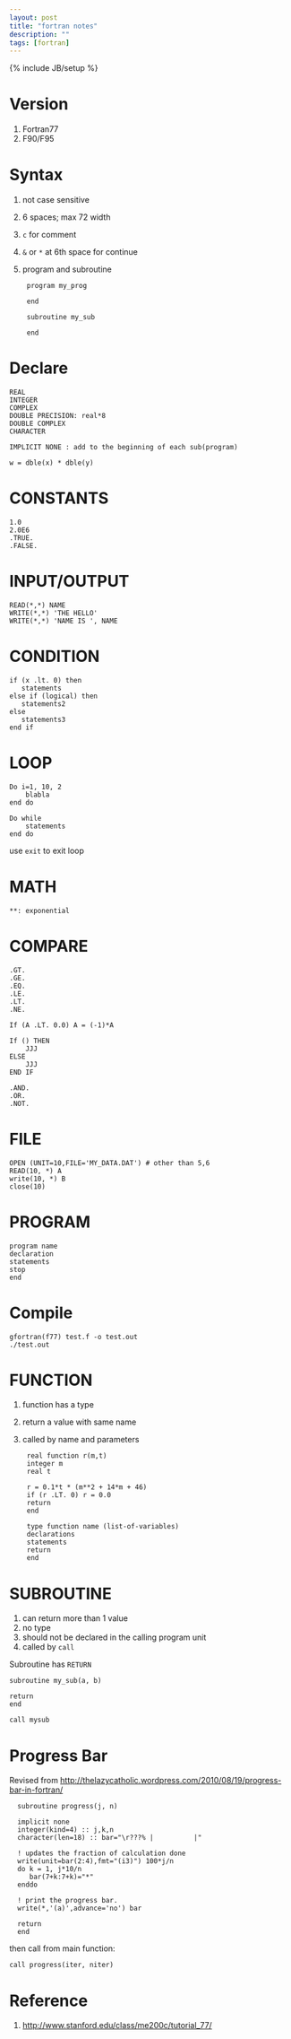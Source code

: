 ```yaml
---
layout: post
title: "fortran notes"
description: ""
tags: [fortran]
---
```

{% include JB/setup %}

# Version #

1. Fortran77
2. F90/F95

# Syntax #

1. not case sensitive
2. 6 spaces; max 72 width
3. `c` for comment
4. `&` or `*` at 6th space for continue
5. program and subroutine

	    program my_prog

		end

		subroutine my_sub

		end

# Declare #

	REAL
	INTEGER
	COMPLEX
	DOUBLE PRECISION: real*8
	DOUBLE COMPLEX
	CHARACTER

	IMPLICIT NONE : add to the beginning of each sub(program)

	w = dble(x) * dble(y)

# CONSTANTS #

    1.0
	2.0E6
	.TRUE.
	.FALSE.

# INPUT/OUTPUT #

	READ(*,*) NAME
	WRITE(*,*) 'THE HELLO'
	WRITE(*,*) 'NAME IS ', NAME

# CONDITION #

    if (x .lt. 0) then
	   statements
	else if (logical) then
	   statements2
	else
	   statements3
	end if

# LOOP #

	Do i=1, 10, 2
		blabla
	end do

	Do while
	    statements
	end do

use `exit` to exit loop

# MATH #

	**: exponential

# COMPARE #

	.GT.
	.GE.
	.EQ.
	.LE.
	.LT.
	.NE.

	If (A .LT. 0.0) A = (-1)*A

	If () THEN
		JJJ
	ELSE
	    JJJ
	END IF

	.AND.
	.OR.
	.NOT.

# FILE #

	OPEN (UNIT=10,FILE='MY_DATA.DAT') # other than 5,6
	READ(10, *) A
	write(10, *) B
	close(10)

# PROGRAM #

    program name
	declaration
	statements
	stop
	end

# Compile #

    gfortran(f77) test.f -o test.out
	./test.out

# FUNCTION #

1. function has a type
2. return a value with same name
3. called by name and parameters

		real function r(m,t)
		integer m
		real t

		r = 0.1*t * (m**2 + 14*m + 46)
		if (r .LT. 0) r = 0.0
		return
		end

		type function name (list-of-variables)
		declarations
		statements
		return
		end

# SUBROUTINE #

1. can return more than 1 value
2. no type
3. should not be declared in the calling program unit
4. called by `call`

Subroutine has `RETURN`

	subroutine my_sub(a, b)

	return
	end

`call mysub`

# Progress Bar #

Revised from <http://thelazycatholic.wordpress.com/2010/08/19/progress-bar-in-fortran/>

      subroutine progress(j, n)

      implicit none
      integer(kind=4) :: j,k,n
      character(len=18) :: bar="\r???% |          |"

      ! updates the fraction of calculation done
      write(unit=bar(2:4),fmt="(i3)") 100*j/n
      do k = 1, j*10/n
         bar(7+k:7+k)="*"
      enddo

      ! print the progress bar.
      write(*,'(a)',advance='no') bar

      return
      end

then call from main function:

    call progress(iter, niter)


# Reference #

1. <http://www.stanford.edu/class/me200c/tutorial_77/>
